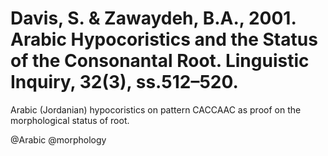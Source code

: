 # Davis, S. & Zawaydeh, B.A., 2001. Arabic Hypocoristics and the Status of the Consonantal Root.  Linguistic Inquiry, 32(3), ss.512–520.

Arabic (Jordanian) hypocoristics on pattern CACCAAC as proof on the morphological status of root.

@Arabic
@morphology
